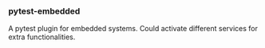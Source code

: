 ### pytest-embedded

A pytest plugin for embedded systems. Could activate different services for extra functionalities.

